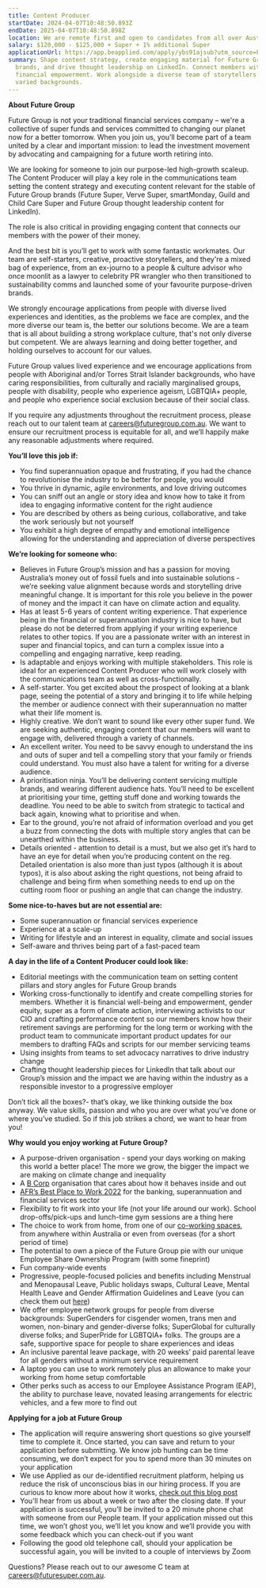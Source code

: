 ```yaml
---
title: Content Producer
startDate: 2024-04-07T10:48:50.893Z
endDate: 2025-04-07T10:48:50.898Z
location: We are remote first and open to candidates from all over Australia.
salary: $120,000 - $125,000 + Super + 1% additional Super
applicationUrl: https://app.beapplied.com/apply/ybs91ajsub?utm_source=Future-Careers-Page
summary: Shape content strategy, create engaging material for Future Group
  brands, and drive thought leadership on LinkedIn. Connect members with
  financial empowerment. Work alongside a diverse team of storytellers with
  varied backgrounds.
---
```

**About Future Group**

Future Group is not your traditional financial services company – we're a collective of super funds and services committed to changing our planet now for a better tomorrow. When you join us, you’ll become part of a team united by a clear and important mission: to lead the investment movement by advocating and campaigning for a future worth retiring into.



We are looking for someone to join our purpose-led high-growth scaleup. The Content Producer will play a key role in the communications team setting the content strategy and executing content relevant for the stable of Future Group brands (Future Super, Verve Super, smartMonday, Guild and Child Care Super and Future Group thought leadership content for LinkedIn). 



The role is also critical in providing engaging content that connects our members with the power of their money. 



And the best bit is you’ll get to work with some fantastic workmates. Our team are self-starters, creative, proactive storytellers, and they're a mixed bag of experience, from an ex-journo to a people & culture advisor who once moonlit as a lawyer to celebrity PR wrangler who then transitioned to sustainability comms and launched some of your favourite purpose-driven brands.



We strongly encourage applications from people with diverse lived experiences and identities, as the problems we face are complex, and the more diverse our team is, the better our solutions become. We are a team that is all about building a strong workplace culture, that's not only diverse but competent. We are always learning and doing better together, and holding ourselves to account for our values.



Future Group values lived experience and we encourage applications from people with Aboriginal and/or Torres Strait Islander backgrounds, who have caring responsibilities, from culturally and racially marginalised groups, people with disability, people who experience ageism, LGBTQIA+ people, and people who experience social exclusion because of their social class.



If you require any adjustments throughout the recruitment process, please reach out to our talent team at [careers@futuregroup.com.au](mailto:careers@futuresuper.com.au). We want to ensure our recruitment process is equitable for all, and we’ll happily make any reasonable adjustments where required.



**You’ll love this job if:**

* You find superannuation opaque and frustrating, if you had the chance to revolutionise the industry to be better for people, you would
* Y﻿ou thrive in dynamic, agile environments, and love driving outcomes
* Y﻿ou can sniff out an angle or story idea and know how to take it from idea to engaging informative content for the right audience
* You are described by others as being curious, collaborative, and take the work seriously but not yourself
* You exhibit a high degree of empathy and emotional intelligence allowing for the understanding and appreciation of diverse perspectives



**We’re looking for someone who:**

* Believes in Future Group’s mission and has a passion for moving Australia’s money out of fossil fuels and into sustainable solutions - we’re seeking value alignment because words and storytelling drive meaningful change. It is important for this role you believe in the power of money and the impact it can have on climate action and equality.
* Has at least 5-6 years of content writing experience. That experience being in the financial or superannuation industry is nice to have, but please do not be deterred from applying if your writing experience relates to other topics. If you are a passionate writer with an interest in super and financial topics, and can turn a complex issue into a compelling and engaging narrative, keep reading.
* Is adaptable and enjoys working with multiple stakeholders. This role is ideal for an experienced Content Producer who will work closely with the communications team as well as cross-functionally. 
* A self-starter. You get excited about the prospect of looking at a blank page, seeing the potential of a story and bringing it to life while helping the member or audience connect with their superannuation no matter what their life moment is. 
* Highly creative. We don’t want to sound like every other super fund. We are seeking authentic, engaging content that our members will want to engage with, delivered through a variety of channels. 
* An excellent writer. You need to be savvy enough to understand the ins and outs of super and tell a compelling story that your family or friends could understand. You must also have a talent for writing for a diverse audience. 
* A prioritisation ninja. You’ll be delivering content servicing multiple brands, and wearing different audience hats. You’ll need to be excellent at prioritising your time, getting stuff done and working towards the deadline. You need to be able to switch from strategic to tactical and back again, knowing what to prioritise and when. 
* Ear to the ground, you’re not afraid of information overload and you get a buzz from connecting the dots with multiple story angles that can be unearthed within the business.
* Details oriented - attention to detail is a must, but we also get it’s hard to have an eye for detail when you’re producing content on the reg. Detailed orientation is also more than just typos (although it is about typos), it is also about asking the right questions, not being afraid to challenge and being firm when something needs to end up on the cutting room floor or pushing an angle that can change the industry.  



**Some nice-to-haves but are not essential are:** 

* Some superannuation or financial services experience
* Experience at a scale-up
* Writing for lifestyle and an interest in equality, climate and social issues
* Self-aware and thrives being part of a fast-paced team



**A day in the life of a Content Producer could look like:**

* Editorial meetings with the communication team on setting content pillars and story angles for Future Group brands
* Working cross-functionally to identify and create compelling stories for members. Whether it is financial well-being and empowerment, gender equity, super as a form of climate action, interviewing activists to our CIO and crafting performance content so our members know how their retirement savings are performing for the long term or working with the product team to communicate important product updates for our members to drafting FAQs and scripts for our member servicing teams
* Using insights from teams to set advocacy narratives to drive industry change
* Crafting thought leadership pieces for LinkedIn that talk about our Group’s mission and the impact we are having within the industry as a responsible investor to a progressive employer



Don’t tick all the boxes?- that’s okay, we like thinking outside the box anyway. We value skills, passion and who you are over what you’ve done or where you’ve studied. So if this job strikes a chord, we want to hear from you!



**Why would you enjoy working at Future Group?**

* A purpose-driven organisation - spend your days working on making this world a better place! The more we grow, the bigger the impact we are making on climate change and inequality
* A [B Corp](https://www.bcorporation.net/en-us/certification) organisation that cares about how it behaves inside and out
* [AFR’s Best Place to Work 2022](https://www.afr.com/work-and-careers/workplace/employee-benefits-catapult-future-super-to-the-top-of-the-ladder-20220421-p5af6m) for the banking, superannuation and financial services sector 
* Flexibility to fit work into your life (not your life around our work). School drop-offs/pick-ups and lunch-time gym sessions are a thing here
* The choice to work from home, from one of our [co-working spaces](https://www.hubaustralia.com/), from anywhere within Australia or even from overseas (for a short period of time)
* The potential to own a piece of the Future Group pie with our unique Employee Share Ownership Program (with some fineprint) 
* Fun company-wide events 
* Progressive, people-focused policies and benefits including Menstrual and Menopausal Leave, Public holidays swaps, Cultural Leave, Mental Health Leave and Gender Affirmation Guidelines and Leave (you can check them out [here](https://www.futuresuper.com.au/purpose/))
* We offer employee network groups for people from diverse backgrounds: SuperGenders for cisgender women, trans men and women, non-binary and gender-diverse folks; SuperGlobal for culturally diverse folks; and SuperPride for LGBTQIA+ folks. The groups are a safe, supportive space for people to share experiences and ideas  
* An inclusive parental leave package, with 20 weeks’ paid parental leave for all genders without a minimum service requirement 
* A laptop you can use to work remotely plus an allowance to make your working from home setup comfortable   
* Other perks such as access to our Employee Assistance Program (EAP), the ability to purchase leave, novated leasing arrangements for electric vehicles, and a few more to find out

**Applying for a job at Future Group**

* The application will require answering short questions so give yourself time to complete it. Once started, you can save and return to your application before submitting. We know job hunting can be time consuming, we don’t expect for you to spend more than 30 minutes on your application
* We use Applied as our de-identified recruitment platform, helping us reduce the risk of unconscious bias in our hiring process. If you are curious to know more about how it works, [check out this blog post](https://www.linkedin.com/pulse/how-de-identified-recruitment-improving-diversity-our-veronica/?trackingId=0MnwcX%2BBRQSOTl0oogaIbA%3D%3D)
* You’ll hear from us about a week or two after the closing date. If your application is successful, you’ll be invited to a 20 minute phone chat with someone from our People team. If your application missed out this time, we won’t ghost you, we’ll let you know and we’ll provide you with some feedback which you can check-out if you want
* Following the good old telephone call, should your application be successful again, you will be invited to a couple of interviews by Zoom



Questions? Please reach out to our awesome C team at careers@futuresuper.com.au.